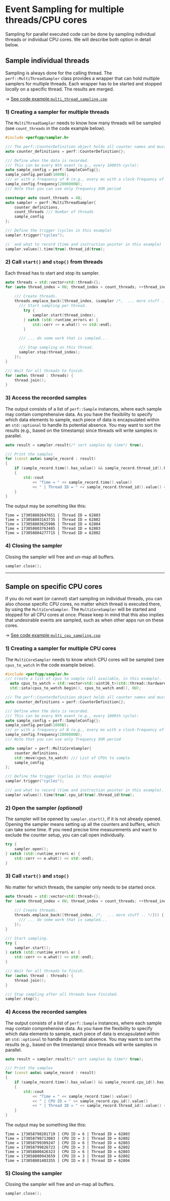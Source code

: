 # Event Sampling for multiple threads/CPU cores
Sampling for parallel executed code can be done by sampling individual threads or individual CPU cores.
We will describe both option in detail below.

## Sample individual threads
Sampling is always done for the calling thread.
The `perf::MultiThreadSampler` class provides a wrapper that can hold multiple samplers for multiple threads.
Each wrapper has to be started and stopped *locally* on a specific thread.
The results are merged.

&rarr; [See code example `multi_thread_sampling.cpp`](../examples/multi_thread_sampling.cpp)

### 1) Creating a sampler for multiple threads
The `MultiThreadSampler` needs to know how many threads will be sampled (see `count_threads` in the code example below).

```cpp
#include <perfcpp/sampler.h>

/// The perf::CounterDefinition object holds all counter names and must be alive when counters are accessed.
auto counter_definitions = perf::CounterDefinition{};

/// Define when the data is recorded.
/// This can be every Nth event (e.g., every 1000th cycle):
auto sample_config = perf::SampleConfig{};
sample_config.period(1000U);
/// or with a frequency of N (e.g., every ms with a clock-frequency of 2GHz):
sample_config.frequency(2000000U);
/// Note that you can use only frequency XOR period

constexpr auto count_threads = 4U;
auto sampler = perf::MultiThreadSampler{  
    counter_definitions,
    count_threads /// Number of threads
    sample_config
};

/// Define the trigger (cycles in this example) 
sampler.trigger("cycles");

//  and what to record (time and instruction pointer in this example)
sampler.values().time(true).thread_id(true);
```

### 2) Call `start()` and `stop()` from threads
Each thread has to start and stop its sampler.

```cpp
auto threads = std::vector<std::thread>{};
for (auto thread_index = 0U; thread_index < count_threads; ++thread_index) {
    
    /// Create threads.
    threads.emplace_back([thread_index, &sampler /*,  ... more stuff .. */]() {
      /// Start sampling per thread.
        try {
            sampler.start(thread_index);
        } catch (std::runtime_error& e) {
            std::cerr << e.what() << std::endl;
        }

      /// ... do some work that is sampled...

      /// Stop sampling on this thread.
      sampler.stop(thread_index);
    });
}

/// Wait for all threads to finish.
for (auto& thread : threads) {
    thread.join();
}
```

### 3) Access the recorded samples
The output consists of a list of `perf::Sample` instances, where each sample may contain comprehensive data. 
As you have the flexibility to specify which data elements to sample, each piece of data is encapsulated within an `std::optional` to handle its potential absence.
You may want to sort the results (e.g., based on the timestamp) since threads will write samples in parallel.

```cpp
auto result = sampler.result(/* sort samples by time*/ true);

/// Print the samples
for (const auto& sample_record : result)
{
    if (sample_record.time().has_value() && sample_record.thread_id().has_value())
    {
        std::cout 
            << "Time = " << sample_record.time().value() 
            << " | Thread ID = " << sample_record.thread_id().value() << std::endl;
    }
}
```

The output may be something like this:

    Time = 173058802647651 | Thread ID = 62803 
    Time = 173058803163735 | Thread ID = 62802 
    Time = 173058803625986 | Thread ID = 62804
    Time = 173058803763485 | Thread ID = 62803
    Time = 173058804277715 | Thread ID = 62802

### 4) Closing the sampler
Closing the sampler will free and un-map all buffers.
```cpp
sampler.close();
```

---

## Sample on specific CPU cores
If you do not want (or cannot) start sampling on individual threads, you can also choose specific CPU cores, no matter which thread is executed there, by using the `MultiCoreSampler`.
The `MultiCoreSampler` will be started and stopped for all CPU cores at once.
Please keep in mind that this also implies that undesirable events are sampled, such as when other apps run on these cores.

&rarr; [See code example `multi_cpu_sampling.cpp`](../examples/multi_cpu_sampling.cpp)

### 1) Creating a sampler for multiple CPU cores
The `MultiCoreSampler` needs to know which CPU cores will be sampled (see `cpus_to_watch` in the code example below).

```cpp
#include <perfcpp/sampler.h>
/// Create a list of cpus to sample (all available, in this example).
  auto cpus_to_watch = std::vector<std::uint16_t>(std::thread::hardware_concurrency());
  std::iota(cpus_to_watch.begin(), cpus_to_watch.end(), 0U);

/// The perf::CounterDefinition object holds all counter names and must be alive when counters are accessed.
auto counter_definitions = perf::CounterDefinition{};

/// Define when the data is recorded.
/// This can be every Nth event (e.g., every 1000th cycle):
auto sample_config = perf::SampleConfig{};
sample_config.period(1000U);
/// or with a frequency of N (e.g., every ms with a clock-frequency of 2GHz):
sample_config.frequency(2000000U);
/// Note that you can use only frequency XOR period

auto sampler = perf::MultiCoreSampler{
    counter_definitions,
    std::move(cpus_to_watch) /// List of CPUs to sample
    sample_config
};

/// Define the trigger (cycles in this example) 
sampler.trigger("cycles");

/// and what to record (time and instruction pointer in this example).
sampler.values().time(true).cpu_id(true).thread_id(true);
```

### 2) Open the sampler *(optional)*
The sampler will be opened by `sampler.start()`, if it is not already opened.
Opening the sampler means setting up all the counters and buffers, which can take some time.
If you need precise time measurements and want to exclude the counter setup, you can call open individually.

```cpp
try {
    sampler.open();
} catch (std::runtime_error& e) {
    std::cerr << e.what() << std::endl;
}
```

### 3) Call `start()` and `stop()` 
No matter for which threads, the sampler only needs to be started once.

```cpp
auto threads = std::vector<std::thread>{};
for (auto thread_index = 0U; thread_index < count_threads; ++thread_index) {
    
    /// Create threads.
    threads.emplace_back([thread_index, /*,  ... more stuff .. */]() {
      /// ... do some work that is sampled...
    });
}

/// Start sampling.
try {
    sampler.start();
} catch (std::runtime_error& e) {
    std::cerr << e.what() << std::endl;
}

/// Wait for all threads to finish.
for (auto& thread : threads) {
    thread.join();
}

/// Stop sampling after all threads have finished.
sampler.stop();
```

### 4) Access the recorded samples
The output consists of a list of `perf::Sample` instances, where each sample may contain comprehensive data.
As you have the flexibility to specify which data elements to sample, each piece of data is encapsulated within an `std::optional` to handle its potential absence.
You may want to sort the results (e.g., based on the timestamp) since threads will write samples in parallel.

```cpp
auto result = sampler.result(/* sort samples by time*/ true);

/// Print the samples
for (const auto& sample_record : result)
{
    if (sample_record.time().has_value() && sample_record.cpu_id().has_value() && sample_record.thread_id().has_value())
    {
        std::cout 
            << "Time = " << sample_record.time().value() 
            << " | CPU ID = " << sample_record.cpu_id().value()
            << " | Thread ID = " << sample_record.thread_id().value() << std::endl;
    }
}
```

The output may be something like this:

    Time = 173058798201719 | CPU ID = 6 | Thread ID = 62803
    Time = 173058798713083 | CPU ID = 3 | Thread ID = 62802
    Time = 173058799309247 | CPU ID = 6 | Thread ID = 62803
    Time = 173058799826723 | CPU ID = 3 | Thread ID = 62802
    Time = 173058800426323 | CPU ID = 6 | Thread ID = 62803
    Time = 173058800943659 | CPU ID = 3 | Thread ID = 62802
    Time = 173058801403355 | CPU ID = 8 | Thread ID = 62804

### 5) Closing the sampler
Closing the sampler will free and un-map all buffers.
```cpp
sampler.close();
```
